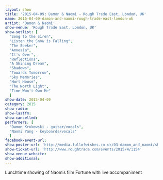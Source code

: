 ```yaml
---
layout: show
title: '2015-04-09: Damon & Naomi - Rough Trade East, London, UK'
name: 2015-04-09-damon-and-naomi-rough-trade-east-london-uk
artist: 'Damon & Naomi'
show-venue: 'Rough Trade East, London, UK'
show-setlist: [
  "Song to the Siren",
  "Listen the Snow is Falling",
  "The Seeker",
  "Amnesia",
  "It's Over",
  "Reflections",
  "A Shining Dream",
  "Shadows",
  "Towards Tomorrow",
  "Sky Memories",
  "Hurt House",
  "The North Light",
  "Time Won't Own Me"
  ]
show-date: 2015-04-09
category: 2015
show-radio: 
show-lastfm: 
show-cancelled: 
performers: [
  "Damon Krukowski - guitar/vocals",
  "Naomi Yang - keyboards/vocals"
  ]
facebook-event-url: 
show-poster-url: 'http://media.fullofwishes.co.uk/03-damon_and_naomi/show_assets/2015-04-09/2015-04-09-damon-and-naomi-rough-trade.jpg'
show-ticket-url: 'http://www.roughtrade.com/events/2015/4/1154'
show-venue-website: 
show-additional: 
---
```

Lunchtime showing of Naomis film Fortune with live accompaniment